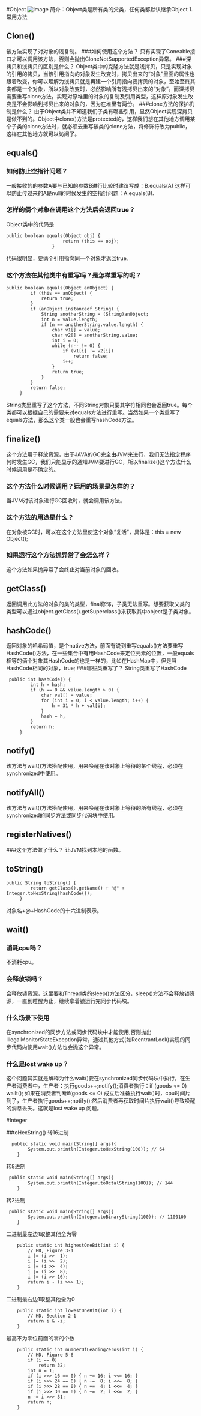 #Object
![image](D:/Object.png)
简介：Object类是所有类的父类，任何类都默认继承Object
1.常用方法
## Clone()
该方法实现了对对象的浅复制。
###如何使用这个方法？
只有实现了Coneable接口才可以调用该方法，否则会抛出CloneNotSupportedException异常。
###深拷贝和浅拷贝的区别是什么？
Object类中的克隆方法就是浅拷贝，只是实现对象的引用的拷贝，当该引用指向的对象发生改变时，拷贝出来的“对象”里面的属性也跟着改变，你可以理解为浅拷贝就是再建一个引用指向要拷贝的对象，至始至终其实都是一个对象，所以对象改变时，必然影响所有浅拷贝出来的“对象”。而深拷贝需要重写clone方法，实现对原堆里的对象的复制及引用类型，这样原对象发生改变是不会影响到拷贝出来的对象的，因为在堆里有两份。
###clone方法的保护机制是什么？
由于Object类并不知道我们子类有哪些引用，显然Object实现深拷贝是做不到的。Object中clone()方法是protected的，这样我们想在其他地方调用某个子类的clone方法时，就必须去重写该类的clone方法，将修饰符改为public，这样在其他地方就可以访问了。
## equals()
### 如何防止空指针问题？
一般接收的的参数A要与已知的参数B进行比较时建议写成：B.equals(A) 这样可以防止传过来的A是null的时候发生的空指针问题：A.equals(B).
### 怎样的俩个对象在调用这个方法后会返回true？
Object类中的代码是<br>
```
public boolean equals(Object obj) {
                     return (this == obj);
                 }
```
代码很明显，要俩个引用指向同一个对象才返回true。
### 这个方法在其他类中有重写吗？是怎样重写的呢？
```
public boolean equals(Object anObject) {
         if (this == anObject) {
             return true;
         }
         if (anObject instanceof String) {
             String anotherString = (String)anObject;
             int n = value.length;
             if (n == anotherString.value.length) {
                 char v1[] = value;
                 char v2[] = anotherString.value;
                 int i = 0;
                 while (n-- != 0) {
                     if (v1[i] != v2[i])
                         return false;
                     i++;
                 }
                 return true;
             }
         }
         return false;
     }
 ```
String类里重写了这个方法，不同String对象只要其字符相同也会返回true。每个类都可以根据自己的需要来对equals方法进行重写。当然如果一个类重写了equals方法，那么这个类一般也会重写hashCode方法。
## finalize()
这个方法用于释放资源，由于JAVA的GC完全由JVM来进行，我们无法指定程序何时发生GC，我们只能显示的通知JVM要进行GC，所以finalize()这个方法什么时候调用是不确定的。
### 这个方法什么时候调用？运用的场景是怎样的？
当JVM对该对象进行GC回收时，就会调用该方法。
### 这个方法的用途是什么？
在对象被GC时，可以在这个方法里使这个对象“复活”，具体是：this = new Object();
### 如果运行这个方法抛异常了会怎么样？
这个方法如果抛异常了会终止对当前对象的回收。
## getClass()
返回调用此方法的对象的类的类型，final修饰，子类无法重写。想要获取父类的类型可以通过object.getClass().getSuperclass()来获取其中object是子类对象。
## hashCode()
返回对象的哈希码值，是个native方法，前面有说到重写equals()方法要重写HashCode()方法，在一些集合中有用HashCode来定位元素的位置，一般equals相等的俩个对象其HashCode的也是一样的，比如在HashMap中，但是当HashCode相同的对象，true;
###哪些类重写了？
String类重写了HashCode
```
 public int hashCode() {
         int h = hash;
         if (h == 0 && value.length > 0) {
             char val[] = value;
             for (int i = 0; i < value.length; i++) {
                 h = 31 * h + val[i];
             }
             hash = h;
         }
         return h;
     }
```
## notify()
该方法与wait()方法搭配使用，用来唤醒在该对象上等待的某个线程，必须在synchronized中使用。
## notifyAll()
该方法与wait()方法搭配使用，用来唤醒在该对象上等待的所有线程，必须在synchronized的同步方法或同步代码块中使用。
## registerNatives()
###这个方法做了什么？
让JVM找到本地的函数。
## toString()
```
public String toString() {
         return getClass().getName() + "@" + Integer.toHexString(hashCode());
     }
```
对象名+@+HashCode的十六进制表示。
## wait()
### 消耗cpu吗？
不消耗cpu。
### 会释放锁吗？
会释放锁资源，这里要和Thread类的sleep()方法区分，sleep()方法不会释放锁资源，一直到睡醒为止，继续拿着锁运行完同步代码块。
### 什么场景下使用
在synchronized的同步方法或同步代码块中才能使用,否则抛出IllegalMonitorStateException异常，通过其他方式(如ReentrantLock)实现的同步代码内使用wait()方法也会抛这个异常。
### 什么是lost wake up？
这个问题其实就是解释为什么wait()要在synchronized同步代码块中执行，在生产者消费者中，生产者：执行goods++;notify();消费者执行：if (goods <= 0) wailt();
如果在消费者判断if(goods <= 0) 成立后准备执行wait()时，cpu时间片到了，生产者执行goods++;notify();然后消费者再获取时间片执行wait()导致唤醒的消息丢失。这就是lost wake up 问题。

#Integer

##toHexString()
转16进制
```
  public static void main(String[] args){
        System.out.println(Integer.toHexString(100)); // 64
    }
```
转8进制
```$xslt
 public static void main(String[] args){
        System.out.println(Integer.toOctalString(100)); // 144
    }
```
转2进制
```$xslt
 public static void main(String[] args){
        System.out.println(Integer.toBinaryString(100)); // 1100100
    }
```
二进制最左边1取整其他全为零
```$xslt
    public static int highestOneBit(int i) {
        // HD, Figure 3-1
        i |= (i >>  1);
        i |= (i >>  2);
        i |= (i >>  4);
        i |= (i >>  8);
        i |= (i >> 16);
        return i - (i >>> 1);
    }
```

二进制最右边1取整其他全为0
```$xslt
    public static int lowestOneBit(int i) {
        // HD, Section 2-1
        return i & -i;
    }
```
最高不为零位前面的零的个数
```$xslt
    public static int numberOfLeadingZeros(int i) {
        // HD, Figure 5-6
        if (i == 0)
            return 32;
        int n = 1;
        if (i >>> 16 == 0) { n += 16; i <<= 16; }
        if (i >>> 24 == 0) { n +=  8; i <<=  8; }
        if (i >>> 28 == 0) { n +=  4; i <<=  4; }
        if (i >>> 30 == 0) { n +=  2; i <<=  2; }
        n -= i >>> 31;
        return n;
    }
```
